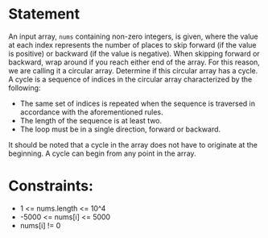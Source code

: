 # Statement

An input array, `nums` containing non-zero integers, is given, where the value at each index represents the number of places to skip forward (if the value is positive) or backward (if the value is negative). When skipping forward or backward, wrap around if you reach either end of the array. For this reason, we are calling it a circular array. Determine if this circular array has a cycle. A cycle is a sequence of indices in the circular array characterized by the following:

- The same set of indices is repeated when the sequence is traversed in accordance with the aforementioned rules.
- The length of the sequence is at least two.
- The loop must be in a single direction, forward or backward.

It should be noted that a cycle in the array does not have to originate at the beginning. A cycle can begin from any point in the array.

# Constraints:

- 1 <= nums.length <= 10^4
- -5000 <= nums[i] <= 5000
- nums[i] != 0
